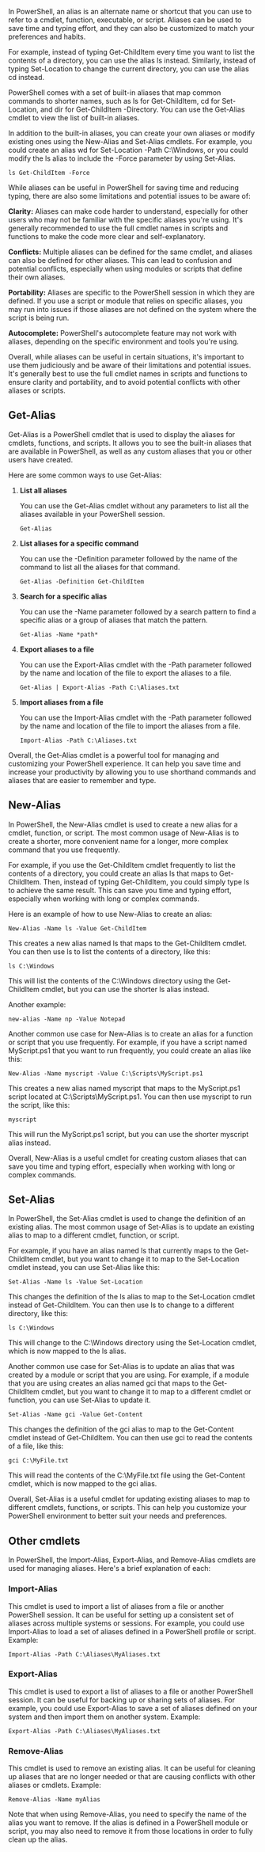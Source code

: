 In PowerShell, an alias is an alternate name or shortcut that you can use to refer to a cmdlet, function, executable, or script. Aliases can be used to save time and typing effort, and they can also be customized to match your preferences and habits.

For example, instead of typing Get-ChildItem every time you want to list the contents of a directory, you can use the alias ls instead. Similarly, instead of typing Set-Location to change the current directory, you can use the alias cd instead.

PowerShell comes with a set of built-in aliases that map common commands to shorter names, such as ls for Get-ChildItem, cd for Set-Location, and dir for Get-ChildItem -Directory. You can use the Get-Alias cmdlet to view the list of built-in aliases.

In addition to the built-in aliases, you can create your own aliases or modify existing ones using the New-Alias and Set-Alias cmdlets. For example, you could create an alias wd for Set-Location -Path C:\Windows, or you could modify the ls alias to include the -Force parameter by using Set-Alias. 
``` pwsh
ls Get-ChildItem -Force
```

While aliases can be useful in PowerShell for saving time and reducing typing, there are also some limitations and potential issues to be aware of:

**Clarity:** Aliases can make code harder to understand, especially for other users who may not be familiar with the specific aliases you're using. It's generally recommended to use the full cmdlet names in scripts and functions to make the code more clear and self-explanatory.

**Conflicts:** Multiple aliases can be defined for the same cmdlet, and aliases can also be defined for other aliases. This can lead to confusion and potential conflicts, especially when using modules or scripts that define their own aliases.

**Portability:** Aliases are specific to the PowerShell session in which they are defined. If you use a script or module that relies on specific aliases, you may run into issues if those aliases are not defined on the system where the script is being run.

**Autocomplete:** PowerShell's autocomplete feature may not work with aliases, depending on the specific environment and tools you're using.

Overall, while aliases can be useful in certain situations, it's important to use them judiciously and be aware of their limitations and potential issues. It's generally best to use the full cmdlet names in scripts and functions to ensure clarity and portability, and to avoid potential conflicts with other aliases or scripts.

## Get-Alias

Get-Alias is a PowerShell cmdlet that is used to display the aliases for cmdlets, functions, and scripts. It allows you to see the built-in aliases that are available in PowerShell, as well as any custom aliases that you or other users have created.

Here are some common ways to use Get-Alias:

1. **List all aliases** 

    You can use the Get-Alias cmdlet without any parameters to list all the aliases available in your PowerShell session.      
    ``` pwsh
    Get-Alias
    ```

2. **List aliases for a specific command** 

    You can use the -Definition parameter followed by the name of the command to list all the aliases for that command. 
    ``` pwsh
    Get-Alias -Definition Get-ChildItem
    ```

3. **Search for a specific alias** 

    You can use the -Name parameter followed by a search pattern to find a specific alias or a group of aliases that match the pattern. 
    ``` pwsh
    Get-Alias -Name *path*
    ```

4. **Export aliases to a file** 

    You can use the Export-Alias cmdlet with the -Path parameter followed by the name and location of the file to export the aliases to a file. 
    ``` pwsh 
    Get-Alias | Export-Alias -Path C:\Aliases.txt
    ```

5. **Import aliases from a file** 

    You can use the Import-Alias cmdlet with the -Path parameter followed by the name and location of the file to import the aliases from a file. 
    ``` pwsh
    Import-Alias -Path C:\Aliases.txt
    ```

Overall, the Get-Alias cmdlet is a powerful tool for managing and customizing your PowerShell experience. It can help you save time and increase your productivity by allowing you to use shorthand commands and aliases that are easier to remember and type.

## New-Alias

In PowerShell, the New-Alias cmdlet is used to create a new alias for a cmdlet, function, or script. The most common usage of New-Alias is to create a shorter, more convenient name for a longer, more complex command that you use frequently.

For example, if you use the Get-ChildItem cmdlet frequently to list the contents of a directory, you could create an alias ls that maps to Get-ChildItem. Then, instead of typing Get-ChildItem, you could simply type ls to achieve the same result. This can save you time and typing effort, especially when working with long or complex commands.

Here is an example of how to use New-Alias to create an alias:

``` pwsh
New-Alias -Name ls -Value Get-ChildItem
```

This creates a new alias named ls that maps to the Get-ChildItem cmdlet. You can then use ls to list the contents of a directory, like this:

``` pwsh
ls C:\Windows
```

This will list the contents of the C:\Windows directory using the Get-ChildItem cmdlet, but you can use the shorter ls alias instead.

Another example:
``` pwsh
new-alias -Name np -Value Notepad
``` 

Another common use case for New-Alias is to create an alias for a function or script that you use frequently. For example, if you have a script named MyScript.ps1 that you want to run frequently, you could create an alias like this:

``` pwsh
New-Alias -Name myscript -Value C:\Scripts\MyScript.ps1
```

This creates a new alias named myscript that maps to the MyScript.ps1 script located at C:\Scripts\MyScript.ps1. You can then use myscript to run the script, like this:

``` pwsh
myscript
```

This will run the MyScript.ps1 script, but you can use the shorter myscript alias instead.

Overall, New-Alias is a useful cmdlet for creating custom aliases that can save you time and typing effort, especially when working with long or complex commands.

## Set-Alias

In PowerShell, the Set-Alias cmdlet is used to change the definition of an existing alias. The most common usage of Set-Alias is to update an existing alias to map to a different cmdlet, function, or script.

For example, if you have an alias named ls that currently maps to the Get-ChildItem cmdlet, but you want to change it to map to the Set-Location cmdlet instead, you can use Set-Alias like this:

``` pwsh
Set-Alias -Name ls -Value Set-Location
```

This changes the definition of the ls alias to map to the Set-Location cmdlet instead of Get-ChildItem. You can then use ls to change to a different directory, like this:

``` pwsh
ls C:\Windows
```

This will change to the C:\Windows directory using the Set-Location cmdlet, which is now mapped to the ls alias.

Another common use case for Set-Alias is to update an alias that was created by a module or script that you are using. For example, if a module that you are using creates an alias named gci that maps to the Get-ChildItem cmdlet, but you want to change it to map to a different cmdlet or function, you can use Set-Alias to update it.

``` pwsh
Set-Alias -Name gci -Value Get-Content
```

This changes the definition of the gci alias to map to the Get-Content cmdlet instead of Get-ChildItem. You can then use gci to read the contents of a file, like this:

``` pwsh
gci C:\MyFile.txt
``` 
This will read the contents of the C:\MyFile.txt file using the Get-Content cmdlet, which is now mapped to the gci alias.

Overall, Set-Alias is a useful cmdlet for updating existing aliases to map to different cmdlets, functions, or scripts. This can help you customize your PowerShell environment to better suit your needs and preferences.

## Other cmdlets

In PowerShell, the Import-Alias, Export-Alias, and Remove-Alias cmdlets are used for managing aliases. Here's a brief explanation of each:

### Import-Alias 

This cmdlet is used to import a list of aliases from a file or another PowerShell session. It can be useful for setting up a consistent set of aliases across multiple systems or sessions. For example, you could use Import-Alias to load a set of aliases defined in a PowerShell profile or script.
Example:

``` pwsh
Import-Alias -Path C:\Aliases\MyAliases.txt
```

### Export-Alias

This cmdlet is used to export a list of aliases to a file or another PowerShell session. It can be useful for backing up or sharing sets of aliases. For example, you could use Export-Alias to save a set of aliases defined on your system and then import them on another system.
Example:

``` pwsh
Export-Alias -Path C:\Aliases\MyAliases.txt
```

### Remove-Alias

This cmdlet is used to remove an existing alias. It can be useful for cleaning up aliases that are no longer needed or that are causing conflicts with other aliases or cmdlets.
Example:

``` pwsh
Remove-Alias -Name myAlias
``` 
Note that when using Remove-Alias, you need to specify the name of the alias you want to remove. If the alias is defined in a PowerShell module or script, you may also need to remove it from those locations in order to fully clean up the alias.




